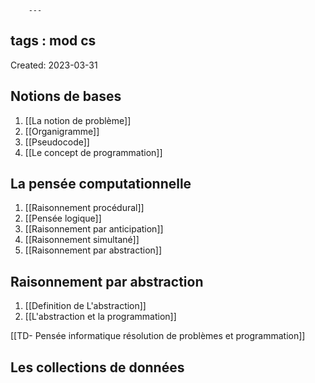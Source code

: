 		---
tags : mod cs
---
Created: 2023-03-31

## Notions de bases

1. [[La notion de problème]] 
2. [[Organigramme]] 
3. [[Pseudocode]] 
4. [[Le concept de programmation]] 

## La pensée computationnelle

1. [[Raisonnement procédural]] 
2. [[Pensée logique]] 
3. [[Raisonnement par anticipation]]
4. [[Raisonnement simultané]] 
5. [[Raisonnement par abstraction]] 

## Raisonnement par abstraction

1. [[Definition de L'abstraction]] 
2. [[L'abstraction et la programmation]] 

[[TD- Pensée informatique résolution de problèmes et programmation]] 

## Les collections de données